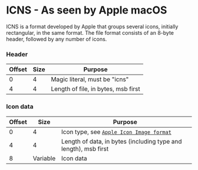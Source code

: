 # ICNS - As seen by Apple macOS

ICNS is a format developed by Apple that groups several icons, initially rectangular, 
in the same format. The file format consists of an 8-byte header, followed by any 
number of icons.
### Header
| Offset | Size | Purpose |
| ------ | ---- | ------- |
| 0 | 4 | Magic literal, must be "icns" |
| 4 | 4 | Length of file, in bytes, msb first |
### Icon data
| Offset | Size | Purpose |
| ------ | ---- | ------- |
| 0 | 4 | Icon type, see [`Apple Icon Image format`](https://en.wikipedia.org/wiki/Apple_Icon_Image_format#toc-Icon_data) |
| 4 | 4 | Length of data, in bytes (including type and length), msb first |
| 8 | Variable | Icon data |
